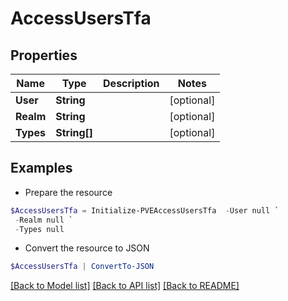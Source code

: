 # AccessUsersTfa
## Properties

Name | Type | Description | Notes
------------ | ------------- | ------------- | -------------
**User** | **String** |  | [optional] 
**Realm** | **String** |  | [optional] 
**Types** | **String[]** |  | [optional] 

## Examples

- Prepare the resource
```powershell
$AccessUsersTfa = Initialize-PVEAccessUsersTfa  -User null `
 -Realm null `
 -Types null
```

- Convert the resource to JSON
```powershell
$AccessUsersTfa | ConvertTo-JSON
```

[[Back to Model list]](../README.md#documentation-for-models) [[Back to API list]](../README.md#documentation-for-api-endpoints) [[Back to README]](../README.md)

